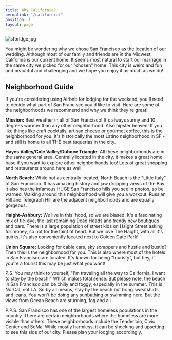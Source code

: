 ```yaml
---
title: Why California?
permalink: "/california/"
position: 1
layout: page
---
```


![sfbridge.jpg](/uploads/sfbridge.jpg)

You might be wondering why we chose San Francisco as the location of our wedding. Although most of our family and friends are in the Midwest, California is our current home. It seems most natural to start our marriage in the same city we picked for our "chosen" home. This city is weird and fun and beautiful and challenging and we hope you enjoy it as much as we do!

## Neighborhood Guide

If you're considering using Airbnb for lodging for the weekend, you'll need to decide what part of San Francisco you'd like to visit. Here are some of the neighborhoods we recommend and why we think they're great!

**Mission:** Best weather in all of San Francisco! It's always sunny and 10 degrees warmer than any other neighborhood. Also hipster heaven! If you like things like craft cocktails, artisan cheese or gourmet coffee, this is the neighborhood for you. It's historically the most Latino neighborhood in SF - and still is home to all THE best taquerias in the city.

**Hayes Valley/Cole Valley/Duboce Triangle:** All these neighborhoods are in the same general area. Centrally located in the city, it makes a great home base if you want to explore other neighborhoods too! Lots of great shopping and restaurants around here as well.

**North Beach:** While not as centrally located, North Beach is the "Little Italy" of San Francisco. It has amazing history and jaw dropping views of the Bay. It also has the infamous HUGE San Francisco hills you see in photos, so be warned. Walking around this neighborhood will give you a workout. Russian Hill and Telegraph Hill are the adjacent neighborhoods and are equally gorgeous.

**Haight-Ashbury:** We live in this 'hood, so we are biased. It's a fascinating mix of tie-dye, the last remaining Dead Heads and trendy new boutiques and bars. There is a large population of street kids on Haight Street asking for money, so not for the faint of heart. But we love The Haight, with all it's quirks. It's also conveniently located next to Golden Gate Park!

**Union Square:** Looking for cable cars, sky scrappers and hustle and bustle? Then this is the neighborhood for you. This is also where most of the hotels in San Francisco are located. It's known for being "touristy", but hey, if you're a tourist this may be just what you want!

P.S.  You may think to yourself, "I'm traveling all the way to California, I want to stay by the beach!" Which makes total sense. But please note, the beach in San Francisco can be chilly and foggy, especially in the summer. This is NorCal, not LA. So by all means, stay by the beach but bring sweatshirts and jeans. You won't be doing any sunbathing or swimming here. But the views from Ocean Beach are stunning, fog and all.

P.P.S. San Francisco has one of the largest homeless populations in the country. There are certain neighborhoods where the homeless are more visible than others. These neighborhoods include the Tenderloin, Civic Center and SoMa. While mostly harmless, it can be shocking and upsetting to see this side of our city. Please plan your lodging accordingly.
